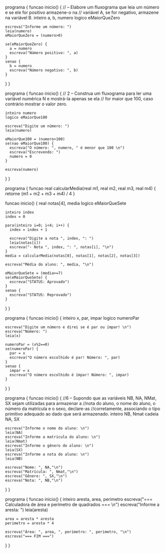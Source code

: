 programa {
  funcao inicio() {
    // – Elabore um fluxograma que leia um número e se ele for positivo armazene-o na
    // variável A, se for negativo, armazene na variável B.
    inteiro a, b, numero
    logico eMaiorQueZero

    escreva("Informe um número: ")
    leia(numero)
    eMaiorQueZero = (numero>0)

    se(eMaiorQueZero) {
      a = numero
      escreva("Número positivo: ", a)
    }
    senao {
      b = numero
      escreva("Número negativo: ", b)
    }

  }
}

programa {
  funcao inicio() {
    // 2 – Construa um fluxograma para ler uma variável numérica N e mostrá-la apenas se ela
    // for maior que 100, caso contrário mostrar o valor zero.

    inteiro numero
    logico eMaiorQue100

    escreva("Digite um número: ")
    leia(numero)

    eMaiorQue100 = (numero>100)
    se(nao eMaiorQue100) {
      escreva("O número: ", numero, " é menor que 100 \n")
      escreva("Escrevendo: ")
      numero = 0
    }

    escreva(numero)
  }
}

programa {
  funcao real calcularMedia(real m1, real m2, real m3, real m4) {
    retorne (m1 + m2 + m3 + m4) / 4
  }

  funcao inicio() {
    real notas[4], media
    logico eMaiorQueSete

    inteiro index
    index = 0

    para(inteiro i=0; i<4; i++) {
      index = index + 1

      escreva("Digite a nota ", index, ": ")
      leia(notas[i])
      escreva("- Nota ", index, ": ", notas[i], "\n")
    }
    media = calcularMedia(notas[0], notas[1], notas[2], notas[3])

    escreva("Média do aluno: ", media, "\n")

    eMaiorQueSete = (media>=7)
    se(eMaiorQueSete) {
      escreva("STATUS: Aprovado")
    }
    senao {
      escreva("STATUS: Reprovado")
    }
  }
}

programa {
  funcao inicio() {
    inteiro x, par, impar
    logico numeroPar

    escreva("Digite um número e direi se é par ou ímpar! \n")
    escreva("Número: ")
    leia(x)

    numeroPar = (x%2==0)
    se(numeroPar) {
      par = x
      escreva("O número escolhido é par! Número: ", par)
    }
    senao {
      impar = x
      escreva("O número escolhido é ímpar! Número: ", impar)
    }
  }
}

programa {
  funcao inicio() {
    //6 – Supondo que as variáveis NB, NA, NMat, SX sejam utilizadas para armazenar a
    //nota do aluno, o nome do aluno, o número da matrícula e o sexo, declare-as
    //corretamente, associando o tipo primitivo adequado ao dado que será armazenado.
    inteiro NB, Nmat
    cadeia NA, SX

    escreva("Informe o nome do aluno: \n")
    leia(NA)
    escreva("Informe a matrícula do aluno: \n")
    leia(Nmat)
    escreva("Informe o gênero do aluno: \n")
    leia(SX)
    escreva("Informe a nota do aluno: \n")
    leia(NB)

    escreva("Nome: ", NA,"\n")
    escreva("Matrícula: ", Nmat,"\n")
    escreva("Gênero: ", SX,"\n")
    escreva("Nota: ", NB,"\n")
  }
}

programa {
  funcao inicio() {
    inteiro aresta, area, perimetro
    escreva("=== Calculadora de área e perímetro de quadrados === \n")
    escreva("Informe a aresta: ")
    leia(aresta)

    area = aresta * aresta
    perimetro = aresta * 4

    escreva("Área: ", area, ", perímetro: ", perimetro, "\n")
    escreva("=== FIM ===")
  }
}

